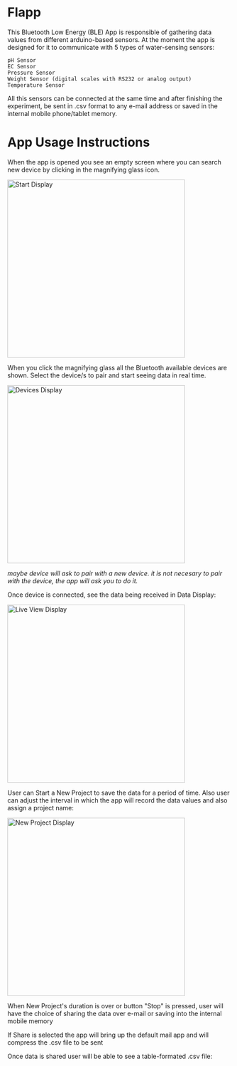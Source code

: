 # Flapp

This Bluetooth Low Energy (BLE) App is responsible of gathering data values from different arduino-based sensors.
At the moment the app is designed for it to communicate with 5 types of water-sensing sensors:
```
pH Sensor
EC Sensor
Pressure Sensor
Weight Sensor (digital scales with RS232 or analog output)
Temperature Sensor
```
All this sensors can be connected at the same time and after finishing the experiment, be sent in .csv format to any e-mail address or saved in the internal mobile phone/tablet memory.

# App Usage Instructions
When the app is opened you see an empty screen where you can search new device by clicking in the magnifying glass icon.

<img src="images/app_start.png" alt="Start Display" width="400"/>

When you click the magnifying glass all the Bluetooth available devices are shown. 
Select the device/s to pair and start seeing data in real time.

<img src="images/app_devicesView.png" alt="Devices Display" width="400"/>

_maybe device will ask to pair with a new device. it is not necesary to pair with the device, the app will ask you to do it._

Once device is connected, see the data being received in Data Display:

<img src="images/app_liveView.png" alt="Live View Display" width="400"/>

User can Start a New Project to save the data for a period of time. Also user can adjust the interval in which the app will record the data values and also assign a project name:

<img src="images/app_newProject.png" alt="New Project Display" width="400"/>

When New Project's duration is over or button "Stop" is pressed, user will have the choice of sharing the data over e-mail or saving into the internal mobile memory

If Share is selected the app will bring up the default mail app and will compress the .csv file to be sent

Once data is shared user will be able to see a table-formated .csv file:
